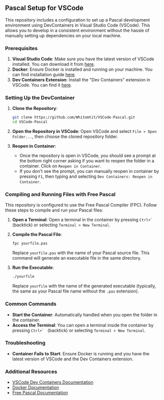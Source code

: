 ## Pascal Setup for VSCode

This repository includes a configuration to set up a Pascal development environment using DevContainers in Visual Studio Code (VSCode). This allows you to develop in a consistent environment without the hassle of manually setting up dependencies on your local machine.

### Prerequisites

1. **Visual Studio Code**: Make sure you have the latest version of VSCode installed. You can download it from [here](https://code.visualstudio.com/).
2. **Docker**: Ensure Docker is installed and running on your machine. You can find installation guide [here](https://docs.google.com/document/d/1JsjRnOC4oHi4SPF6R9xOravEu7tHIAw_mMqFgjRo_4E/edit).
3. **Dev Containers Extension**: Install the "Dev Containers" extension in VSCode. You can find it [here](https://marketplace.visualstudio.com/items?itemName=ms-vscode-remote.remote-containers).

### Setting Up the DevContainer

1. **Clone the Repository**:
    ```bash
    git clone https://github.com/Whitomtit/VSCode-Pascal.git
    cd VSCode-Pascal
    ```

2. **Open the Repository in VSCode**:
    Open VSCode and select `File > Open Folder...`, then choose the cloned repository folder.

3. **Reopen in Container**:
    - Once the repository is open in VSCode, you should see a prompt at the bottom right corner asking if you want to reopen the folder in a container. Click on `Reopen in Container`.
    - If you don't see the prompt, you can manually reopen in container by pressing `F1`, then typing and selecting `Dev Containers: Reopen in Container`.


### Compiling and Running Files with Free Pascal

This repository is configured to use the Free Pascal Compiler (FPC). Follow these steps to compile and run your Pascal files:

1. **Open a Terminal**: Open a terminal in the container by pressing ``Ctrl+` `` (backtick) or selecting `Terminal > New Terminal`.

2. **Compile the Pascal File**:
    ```bash
    fpc yourfile.pas
    ```
    Replace `yourfile.pas` with the name of your Pascal source file. This command will generate an executable file in the same directory.

3. **Run the Executable**:
    ```bash
    ./yourfile
    ```
    Replace `yourfile` with the name of the generated executable (typically, the same as your Pascal file name without the `.pas` extension).

### Common Commands

- **Start the Container**: Automatically handled when you open the folder in the container.
- **Access the Terminal**: You can open a terminal inside the container by pressing ``Ctrl+` `` (backtick) or selecting `Terminal > New Terminal`.

### Troubleshooting

- **Container Fails to Start**: Ensure Docker is running and you have the latest version of VSCode and the Dev Containers extension.

### Additional Resources

- [VSCode Dev Containers Documentation](https://code.visualstudio.com/docs/remote/containers)
- [Docker Documentation](https://docs.docker.com/)
- [Free Pascal Documentation](https://www.freepascal.org/docs.var)